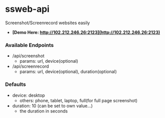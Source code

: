 # ssweb-api
Screenshot/Screenrecord websites easily 
- **[Demo Here: http://102.212.246.26:2123](http://102.212.246.26:2123)**

### Available Endpoints
- /api/screenshot
  - params: url, device(optional)
- /api/screenrecord
  - params: url, device(optional), duration(optional)
 
### Defaults
- device: desktop
  - others: phone, tablet, laptop, full(for full page screenshot)
- duration: 10 (can be set to own value...)
  - the duration in seconds
